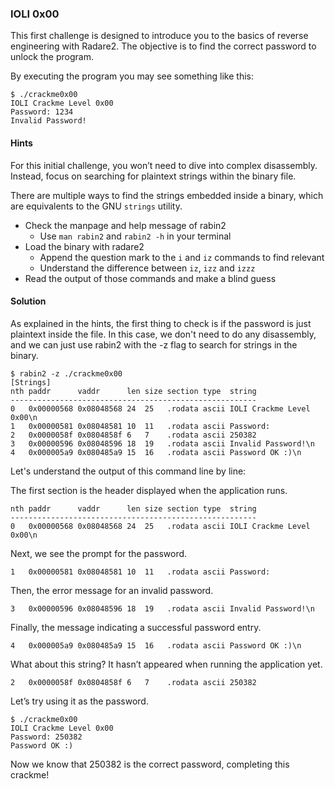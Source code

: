### IOLI 0x00

This first challenge is designed to introduce you to the basics of reverse engineering with Radare2. The objective is to find the correct password to unlock the program.

By executing the program you may see something like this:

```console
$ ./crackme0x00
IOLI Crackme Level 0x00
Password: 1234
Invalid Password!
```

#### Hints

For this initial challenge, you won’t need to dive into complex disassembly. Instead, focus on searching for plaintext strings within the binary file.

There are multiple ways to find the strings embedded inside a binary, which are equivalents to the GNU `strings` utility.

* Check the manpage and help message of rabin2
  * Use `man rabin2` and `rabin2 -h` in your terminal
* Load the binary with radare2
  * Append the question mark to the `i` and `iz` commands to find relevant
  * Understand the difference between `iz`, `izz` and `izzz`
* Read the output of those commands and make a blind guess

#### Solution

As explained in the hints, the first thing to check is if the password is just plaintext inside the file. In this case, we don't need to do any disassembly, and we can just use rabin2 with the -z flag to search for strings in the binary.

```console
$ rabin2 -z ./crackme0x00
[Strings]
nth paddr      vaddr      len size section type  string
-------------------------------------------------------
0   0x00000568 0x08048568 24  25   .rodata ascii IOLI Crackme Level 0x00\n
1   0x00000581 0x08048581 10  11   .rodata ascii Password: 
2   0x0000058f 0x0804858f 6   7    .rodata ascii 250382
3   0x00000596 0x08048596 18  19   .rodata ascii Invalid Password!\n
4   0x000005a9 0x080485a9 15  16   .rodata ascii Password OK :)\n
```

Let's understand the output of this command line by line:

The first section is the header displayed when the application runs.

```console
nth paddr      vaddr      len size section type  string
-------------------------------------------------------
0   0x00000568 0x08048568 24  25   .rodata ascii IOLI Crackme Level 0x00\n
```

Next, we see the prompt for the password.

```
1   0x00000581 0x08048581 10  11   .rodata ascii Password: 
```

Then, the error message for an invalid password.

```
3   0x00000596 0x08048596 18  19   .rodata ascii Invalid Password!\n
```

Finally, the message indicating a successful password entry.

```
4   0x000005a9 0x080485a9 15  16   .rodata ascii Password OK :)\n
```

What about this string? It hasn’t appeared when running the application yet.

```
2   0x0000058f 0x0804858f 6   7    .rodata ascii 250382
```

Let’s try using it as the password.

```console
$ ./crackme0x00
IOLI Crackme Level 0x00
Password: 250382
Password OK :)
```

Now we know that 250382 is the correct password, completing this crackme!
